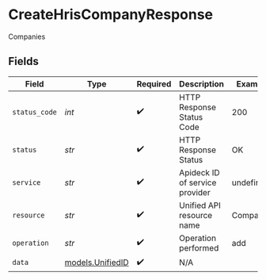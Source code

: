 # CreateHrisCompanyResponse

Companies


## Fields

| Field                                      | Type                                       | Required                                   | Description                                | Example                                    |
| ------------------------------------------ | ------------------------------------------ | ------------------------------------------ | ------------------------------------------ | ------------------------------------------ |
| `status_code`                              | *int*                                      | :heavy_check_mark:                         | HTTP Response Status Code                  | 200                                        |
| `status`                                   | *str*                                      | :heavy_check_mark:                         | HTTP Response Status                       | OK                                         |
| `service`                                  | *str*                                      | :heavy_check_mark:                         | Apideck ID of service provider             | undefined                                  |
| `resource`                                 | *str*                                      | :heavy_check_mark:                         | Unified API resource name                  | Companies                                  |
| `operation`                                | *str*                                      | :heavy_check_mark:                         | Operation performed                        | add                                        |
| `data`                                     | [models.UnifiedID](../models/unifiedid.md) | :heavy_check_mark:                         | N/A                                        |                                            |